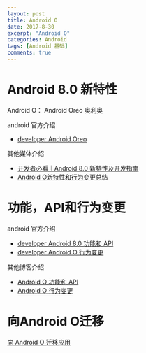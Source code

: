 ```yaml
---
layout: post
title: Android O
date: 2017-8-30
excerpt: "Android O"
categories: Android
tags: [Android 基础]
comments: true
---
```


# Android 8.0 新特性

Android O： Android Oreo 奥利奥

android 官方介绍

- [developer Android Oreo](https://developer.android.com/about/versions/oreo/index.html) 

其他媒体介绍

- [开发者必看｜Android 8.0 新特性及开发指南]( http://www.cnblogs.com/qyun/p/6715195.html)
- [Android O新特性和行为变更总结](https://mp.weixin.qq.com/s?__biz=MzI1NjEwMTM4OA==&mid=2651232573&idx=1&sn=56963d1ecb1eeea2c82ec88d9667c0b0&chksm=f1d9e45ec6ae6d480b1b8ab73b)

# 功能，API和行为变更

android 官方介绍

- [developer Android 8.0 功能和 API](https://developer.android.com/about/versions/oreo/android-8.0.html)
- [developer Android O 行为变更](https://developer.android.com/about/versions/oreo/android-8.0-changes.html#all-apps) 

其他博客介绍

- [Android O 功能和 API](http://blog.csdn.net/haizhanmeng/article/details/70478981) 
- [Android O 行为变更](http://blog.csdn.net/haizhanmeng/article/details/70478962) 

# 向Android O迁移

[向 Android O 迁移应用](http://blog.csdn.net/haizhanmeng/article/details/70479001)
